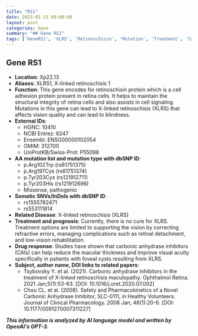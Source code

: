 ```yaml
---
title: "RS1"
date: 2023-05-15 00:00:00
layout: post
categories: Gene
summary: "## Gene RS1"
tags: ['GeneRS1', 'XLRS', 'Retinoschisin', 'Mutation', 'Treatment', 'CarbonicAnhydraseInhibitors', 'Vision', 'Blindness']
---
```


## Gene RS1
- **Location**: Xp22.13
- **Aliases**: XLRS1, X-linked retinoschisis 1
- **Function**: This gene encodes for retinoschisin protein which is a cell adhesion protein present in retina cells. It helps to maintain the structural integrity of retina cells and also assists in cell signaling. Mutations in this gene can lead to X-linked retinoschisis (XLRS) that affects vision quality and can lead to blindness.
- **External IDs**:
    - HGNC: 10410
    - NCBI Entrez: 6247
    - Ensembl: ENSG00000102054
    - OMIM: 312700
    - UniProtKB/Swiss-Prot: P55098
- **AA mutation list and mutation type with dbSNP ID**:
    - p.Arg102Trp (rs61751375)
    - p.Arg197Cys (rs61751374)
    - p.Tyr203Cys (rs121912711)
    - p.Tyr203His (rs121912696)
    - Missense, pathogenic
- **Somatic SNVs/InDels with dbSNP ID**:
    - rs1555782471
    - rs553111814
- **Related Disease**: X-linked retinoschisis (XLRS)
- **Treatment and prognosis**: Currently, there is no cure for XLRS. Treatment options are limited to supporting the vision by correcting refractive errors, managing complications such as retinal detachment, and low-vision rehabilitation.
- **Drug response**: Studies have shown that carbonic anhydrase inhibitors (CAIs) can help reduce the macular thickness and improve visual acuity specifically in patients with foveal cysts resulting from XLRS.
- **Subject, author name, DOI links to related papers**:
    - Tsybovsky Y. et al. (2021). Carbonic anhydrase inhibitors in the treatment of X-linked retinoschisis maculopathy. Ophthalmol Retina. 2021 Jan;5(1):53-63. [DOI: 10.1016/j.oret.2020.07.002]
    - Chou CL. et al. (2008). Safety and Pharmacokinetics of a Novel Carbonic Anhydrase Inhibitor, SLC-0111, in Healthy Volunteers. Journal of Clinical Pharmacology. 2008 Jan; 48(1):20-6. [DOI: 10.1177/0091270007311227]

**_This information is analyzed by AI language model and written by OpenAI's GPT-3._**